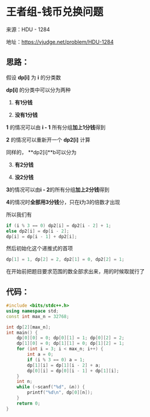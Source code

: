 # 王者组-钱币兑换问题

来源：HDU - 1284

地址：https://vjudge.net/problem/HDU-1284

## 思路：

假设 **dp[i]** 为 **i** 的分类数

**dp[i]** 的分类中可以分为两种

1. **有1分钱**

2. **没有1分钱**

**1** 的情况可以由 **i - 1** 所有分组**加上1分钱**得到

**2** 的情况可以重新开一个 **dp2[i]** 计算

同样的， **dp2[i]**b可以分为

3. **有2分钱**

4. **没2分钱**

**3**的情况可以由**i - 2**的所有分组**加上2分钱**得到

**4**的情况时**全部用3分钱**分，只在**i**为3的倍数才出现

所以我们有

```cpp
if (i % 3 == 0) dp2[i] = dp2[i - 2] + 1;
else dp2[i] = dp[i - 2];
dp[i] = dp[i - 1] + dp2[i];
```

然后初始化这个递推式的首项

```cpp
dp[1] = 1, dp[2] = 2, dp2[1] = 0, dp2[2] = 1;
```

在开始前把题目要求范围的数全部求出来，用的时候取就行了

## 代码：

```cpp
#include <bits/stdc++.h>
using namespace std;
const int max_n = 32768;

int dp[2][max_n];
int main() {
    dp[0][0] = 0; dp[0][1] = 1; dp[0][2] = 2;
    dp[1][0] = 0; dp[1][1] = 0; dp[1][2] = 1;
    for (int i = 3; i < max_n; i++) {
        int a = 0;
        if (i % 3 == 0) a = 1;
        dp[1][i] = dp[1][i - 2] + a;
        dp[0][i] = dp[0][i - 1] + dp[1][i];
    }
    int n;
    while (~scanf("%d", &n)) {
        printf("%d\n", dp[0][n]);
    }
    return 0;
}
```